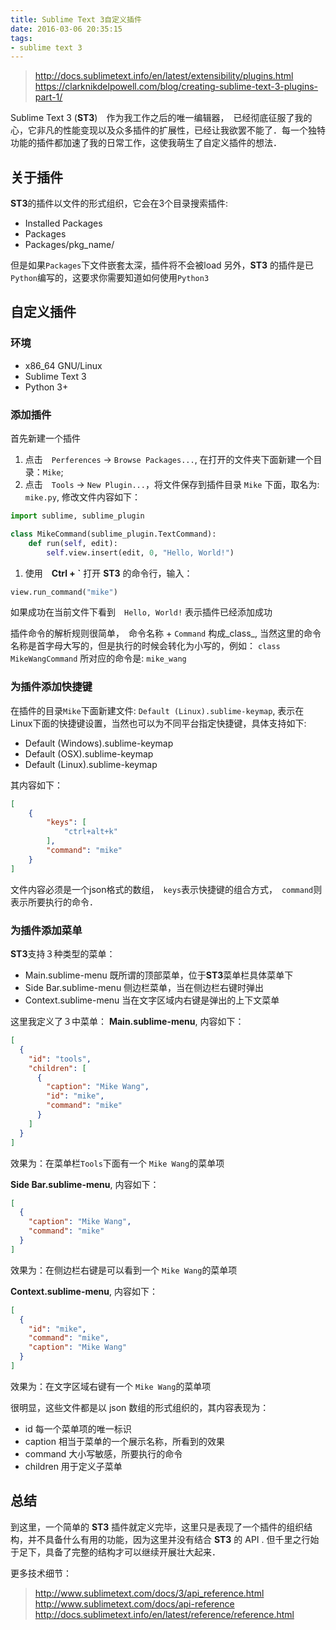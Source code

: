 ```yaml
---
title: Sublime Text 3自定义插件
date: 2016-03-06 20:35:15
tags:
- sublime text 3
---
```


> http://docs.sublimetext.info/en/latest/extensibility/plugins.html
> https://clarknikdelpowell.com/blog/creating-sublime-text-3-plugins-part-1/

Sublime Text 3 (**ST3**)　作为我工作之后的唯一编辑器，　已经彻底征服了我的心，它非凡的性能变现以及众多插件的扩展性，已经让我欲罢不能了．每一个独特功能的插件都加速了我的日常工作，这使我萌生了自定义插件的想法．
<!-- more -->

## 关于插件

**ST3**的插件以文件的形式组织，它会在3个目录搜索插件:

- Installed Packages
- Packages
- Packages/pkg_name/

但是如果`Packages`下文件嵌套太深，插件将不会被load
另外，**ST3** 的插件是已`Python`编写的，这要求你需要知道如何使用`Python3`

## 自定义插件

### 环境

- x86_64 GNU/Linux
- Sublime Text 3
- Python 3+

### 添加插件

首先新建一个插件

1. 点击　`Perferences` -> `Browse Packages...`, 在打开的文件夹下面新建一个目录：`Mike`;
2. 点击　`Tools` -> `New Plugin...`，将文件保存到插件目录 `Mike` 下面，取名为: `mike.py`, 修改文件内容如下：

```python
import sublime, sublime_plugin

class MikeCommand(sublime_plugin.TextCommand):
    def run(self, edit):
        self.view.insert(edit, 0, "Hello, World!")
```

1. 使用　**Ctrl + `** 打开 **ST3** 的命令行，输入：

```python
view.run_command("mike")
```

如果成功在当前文件下看到　`Hello, World!` 表示插件已经添加成功

插件命令的解析规则很简单，　命令名称 + `Command` 构成_class_, 当然这里的命令名称是首字母大写的，但是执行的时候会转化为小写的，例如：
`class MikeWangCommand` 所对应的命令是: `mike_wang`

### 为插件添加快捷键

在插件的目录`Mike`下面新建文件:  `Default (Linux).sublime-keymap`,
表示在Linux下面的快捷键设置，当然也可以为不同平台指定快捷键，具体支持如下:

- Default (Windows).sublime-keymap
- Default (OSX).sublime-keymap
- Default (Linux).sublime-keymap

其内容如下：

```json
[
    {
        "keys": [
            "ctrl+alt+k"
        ],
        "command": "mike"
    }
]
```

文件内容必须是一个json格式的数组，　`keys`表示快捷键的组合方式，　`command`则表示所要执行的命令．

### 为插件添加菜单

**ST3**支持３种类型的菜单：

- Main.sublime-menu
  既所谓的顶部菜单，位于**ST3**菜单栏具体菜单下
- Side Bar.sublime-menu
  侧边栏菜单，当在侧边栏右键时弹出
- Context.sublime-menu
  当在文字区域内右键是弹出的上下文菜单

这里我定义了３中菜单：
**Main.sublime-menu**, 内容如下：

```json
[
  {
    "id": "tools",
    "children": [
      {
        "caption": "Mike Wang",
        "id": "mike",
        "command": "mike"
      }
    ]
  }
]
```

效果为：在菜单栏`Tools`下面有一个 `Mike Wang`的菜单项

**Side Bar.sublime-menu**, 内容如下：

```json
[
  {
    "caption": "Mike Wang",
    "command": "mike"
  }
]
```

效果为：在侧边栏右键是可以看到一个 `Mike Wang`的菜单项

**Context.sublime-menu**, 内容如下：

```json
[
  {
    "id": "mike",
    "command": "mike",
    "caption": "Mike Wang"
  }
]
```

效果为：在文字区域右键有一个 `Mike Wang`的菜单项

很明显，这些文件都是以 json 数组的形式组织的，其内容表现为：

- id
  每一个菜单项的唯一标识
- caption
  相当于菜单的一个展示名称，所看到的效果
- command
  大小写敏感，所要执行的命令
- children
  用于定义子菜单

## 总结

到这里，一个简单的 **ST3** 插件就定义完毕，这里只是表现了一个插件的组织结构，并不具备什么有用的功能，因为这里并没有结合 **ST3** 的 API . 但千里之行始于足下，具备了完整的结构才可以继续开展壮大起来．

更多技术细节：

> http://www.sublimetext.com/docs/3/api_reference.html
> http://www.sublimetext.com/docs/api-reference
> http://docs.sublimetext.info/en/latest/reference/reference.html
